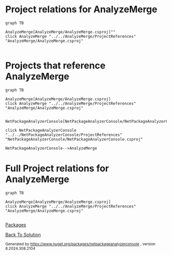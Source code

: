 
# Project relations for AnalyzeMerge

```mermaid
graph TB    

AnalyzeMerge[AnalyzeMerge/AnalyzeMerge.csproj]""
click AnalyzeMerge "../../AnalyzeMerge/ProjectReferences" "AnalyzeMerge/AnalyzeMerge.csproj"


```


# Projects that reference AnalyzeMerge
```mermaid
graph TB

AnalyzeMerge[AnalyzeMerge/AnalyzeMerge.csproj]
click AnalyzeMerge "../../AnalyzeMerge/ProjectReferences" "AnalyzeMerge/AnalyzeMerge.csproj"


NetPackageAnalyzerConsole[NetPackageAnalyzerConsole/NetPackageAnalyzerConsole.csproj]

click NetPackageAnalyzerConsole "../../NetPackageAnalyzerConsole/ProjectReferences" "NetPackageAnalyzerConsole/NetPackageAnalyzerConsole.csproj"

NetPackageAnalyzerConsole-->AnalyzeMerge

```


# Full Project relations for AnalyzeMerge

```mermaid
graph TB

AnalyzeMerge[AnalyzeMerge/AnalyzeMerge.csproj]
click AnalyzeMerge "../../AnalyzeMerge/ProjectReferences" "AnalyzeMerge/AnalyzeMerge.csproj"


```


[Packages](Packages.md)


[Back To Solution](../../ProjectRelation.md)

<small>Generated  by https://www.nuget.org/packages/netpackageanalyzerconsole , version 8.2024.308.2104</small>

